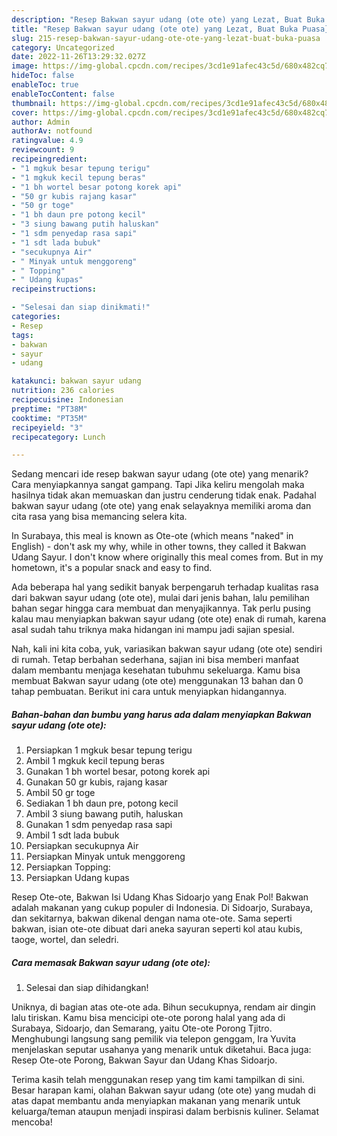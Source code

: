 ```yaml
---
description: "Resep Bakwan sayur udang (ote ote) yang Lezat, Buat Buka Puasa}"
title: "Resep Bakwan sayur udang (ote ote) yang Lezat, Buat Buka Puasa}"
slug: 215-resep-bakwan-sayur-udang-ote-ote-yang-lezat-buat-buka-puasa
category: Uncategorized
date: 2022-11-26T13:29:32.027Z
image: https://img-global.cpcdn.com/recipes/3cd1e91afec43c5d/680x482cq70/bakwan-sayur-udang-ote-ote-foto-resep-utama.jpg
hideToc: false
enableToc: true
enableTocContent: false
thumbnail: https://img-global.cpcdn.com/recipes/3cd1e91afec43c5d/680x482cq70/bakwan-sayur-udang-ote-ote-foto-resep-utama.jpg
cover: https://img-global.cpcdn.com/recipes/3cd1e91afec43c5d/680x482cq70/bakwan-sayur-udang-ote-ote-foto-resep-utama.jpg
author: Admin
authorAv: notfound
ratingvalue: 4.9
reviewcount: 9
recipeingredient:
- "1 mgkuk besar tepung terigu"
- "1 mgkuk kecil tepung beras"
- "1 bh wortel besar potong korek api"
- "50 gr kubis rajang kasar"
- "50 gr toge"
- "1 bh daun pre potong kecil"
- "3 siung bawang putih haluskan"
- "1 sdm penyedap rasa sapi"
- "1 sdt lada bubuk"
- "secukupnya Air"
- " Minyak untuk menggoreng"
- " Topping"
- " Udang kupas"
recipeinstructions:

- "Selesai dan siap dinikmati!"
categories:
- Resep
tags:
- bakwan
- sayur
- udang

katakunci: bakwan sayur udang 
nutrition: 236 calories
recipecuisine: Indonesian
preptime: "PT38M"
cooktime: "PT35M"
recipeyield: "3"
recipecategory: Lunch

---
```



Sedang mencari ide resep bakwan sayur udang (ote ote) yang menarik? Cara menyiapkannya sangat gampang. Tapi Jika keliru mengolah maka hasilnya tidak akan memuaskan dan justru cenderung tidak enak. Padahal bakwan sayur udang (ote ote) yang enak selayaknya memiliki aroma dan cita rasa yang bisa memancing selera kita.


In Surabaya, this meal is known as Ote-ote (which means &#34;naked&#34; in English) - don&#39;t ask my why, while in other towns, they called it Bakwan Udang Sayur. I don&#39;t know where originally this meal comes from. But in my hometown, it&#39;s a popular snack and easy to find.

Ada beberapa hal yang sedikit banyak berpengaruh terhadap kualitas rasa dari bakwan sayur udang (ote ote), mulai dari jenis bahan, lalu pemilihan bahan segar hingga cara membuat dan menyajikannya. Tak perlu pusing kalau mau menyiapkan bakwan sayur udang (ote ote) enak di rumah, karena asal sudah tahu triknya maka hidangan ini mampu jadi sajian spesial.


Nah, kali ini kita coba, yuk, variasikan bakwan sayur udang (ote ote) sendiri di rumah. Tetap berbahan sederhana, sajian ini bisa memberi manfaat dalam membantu menjaga kesehatan tubuhmu sekeluarga. Kamu bisa membuat Bakwan sayur udang (ote ote) menggunakan 13 bahan dan 0 tahap pembuatan. Berikut ini cara untuk menyiapkan hidangannya.

<!--inarticleads1-->

##### Bahan-bahan dan bumbu yang harus ada dalam menyiapkan Bakwan sayur udang (ote ote):

1. Persiapkan 1 mgkuk besar tepung terigu
1. Ambil 1 mgkuk kecil tepung beras
1. Gunakan 1 bh wortel besar, potong korek api
1. Gunakan 50 gr kubis, rajang kasar
1. Ambil 50 gr toge
1. Sediakan 1 bh daun pre, potong kecil
1. Ambil 3 siung bawang putih, haluskan
1. Gunakan 1 sdm penyedap rasa sapi
1. Ambil 1 sdt lada bubuk
1. Persiapkan secukupnya Air
1. Persiapkan  Minyak untuk menggoreng
1. Persiapkan  Topping:
1. Persiapkan  Udang kupas


Resep Ote-ote, Bakwan Isi Udang Khas Sidoarjo yang Enak Pol! Bakwan adalah makanan yang cukup populer di Indonesia. Di Sidoarjo, Surabaya, dan sekitarnya, bakwan dikenal dengan nama ote-ote. Sama seperti bakwan, isian ote-ote dibuat dari aneka sayuran seperti kol atau kubis, taoge, wortel, dan seledri. 

<!--inarticleads2-->

##### Cara memasak Bakwan sayur udang (ote ote):


1. Selesai dan siap dihidangkan!

Uniknya, di bagian atas ote-ote ada. Bihun secukupnya, rendam air dingin lalu tiriskan. Kamu bisa mencicipi ote-ote porong halal yang ada di Surabaya, Sidoarjo, dan Semarang, yaitu Ote-ote Porong Tjitro. Menghubungi langsung sang pemilik via telepon genggam, Ira Yuvita menjelaskan seputar usahanya yang menarik untuk diketahui. Baca juga: Resep Ote-ote Porong, Bakwan Sayur dan Udang Khas Sidoarjo. 

Terima kasih telah menggunakan resep yang tim kami tampilkan di sini. Besar harapan kami, olahan Bakwan sayur udang (ote ote) yang mudah di atas dapat membantu anda menyiapkan makanan yang menarik untuk keluarga/teman ataupun menjadi inspirasi dalam berbisnis kuliner. Selamat mencoba!
